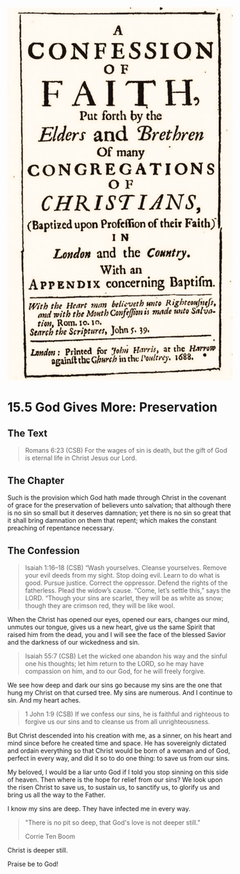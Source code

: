 <img class="intro-right" src="art-1689.png">

# 15.5 God Gives More: Preservation

## The Text

>Romans 6:23 (CSB) For the wages of sin is death, but the gift of God is eternal life in Christ Jesus our Lord.

## The Chapter

Such is the provision which God hath made through Christ in the covenant of grace for the preservation of believers unto salvation; that although there is no sin so small but it deserves damnation; yet there is no sin so great that it shall bring damnation on them that repent; which makes the constant preaching of repentance necessary.

## The Confession

>Isaiah 1:16–18 (CSB) “Wash yourselves. Cleanse yourselves. Remove your evil deeds from my sight. Stop doing evil. Learn to do what is good. Pursue justice. Correct the oppressor. Defend the rights of the fatherless. Plead the widow’s cause. “Come, let’s settle this,” says the LORD. “Though your sins are scarlet, they will be as white as snow; though they are crimson red, they will be like wool.

When the Christ has opened our eyes, opened our ears, changes our mind, unmutes our tongue, gives us a new heart, give us the same Spirit that raised him from the dead, you and I will see the face of the blessed Savior and the darkness of our wickedness and sin.

>Isaiah 55:7 (CSB) Let the wicked one abandon his way and the sinful one his thoughts; let him return to the LORD, so he may have compassion on him, and to our God, for he will freely forgive.

We see how deep and dark our sins go because my sins are the one that hung my Christ on that cursed tree. My sins are numerous. And I continue to sin. And my heart aches. 

>1 John 1:9 (CSB) If we confess our sins, he is faithful and righteous to forgive us our sins and to cleanse us from all unrighteousness.

But Christ descended into his creation with me, as a sinner, on his heart and mind since before he created time and space. He has sovereignly dictated and ordain everything so that Christ would be born of a woman and of God, perfect in every way, and did it so to do one thing: to save us from our sins.

My beloved, I would be a liar unto God if I told you stop sinning on this side of heaven. Then where is the hope for relief from our sins? We look upon the risen Christ to save us, to sustain us, to sanctify us, to glorify us and bring us all the way to the Father.

I know my sins are deep. They have infected me in every way.

>"There is no pit so deep, that God's love is not deeper still.”
>
>Corrie Ten Boom

Christ is deeper still.

Praise be to God!